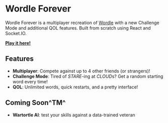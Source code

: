 # Wordle Forever

Wordle Forever is a multiplayer recreation of [Wordle](https://www.nytimes.com/games/wordle/index.html) with a new Challenge Mode and additional QOL features. Built from scratch using React and Socket.IO.

**[Play it here!](http://google.ca)**

## Features

- **Multiplayer**: Compete against up to 4 other friends (or strangers)!
- **Challenge Mode**: Tired of _STARE_-ing at *CLOUD*s? Get a random starting word every time!
- **QOL**: Unlimited words, quick restarts, and a pretty interface!

## Coming Soon^TM^

- **Wartortle AI**: test your skills against a data-trained veteran

